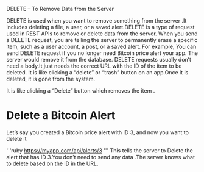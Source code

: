 DELETE – To Remove Data from the Server

DELETE is used when you want to remove something from the server .It includes deleting a file, a user, or a saved alert.DELETE is a type of request used in REST APIs to remove or delete data from the server. When you send a DELETE request, you are telling the server to permanently erase a specific item, such as a user account, a post, or a saved alert. For example,  You can send DELETE request if you no longer need Bitcoin price alert your app.  The server would remove it from the database. DELETE requests usually don’t need a body.It just needs the correct URL with the ID of the item to be deleted. It is like clicking a “delete” or “trash” button on an app.Once it is  deleted, it is gone from the system.

It is like clicking a “Delete” button which removes the item .

# Delete a Bitcoin Alert
Let’s say you created a Bitcoin price alert with ID 3, and now you want to delete it

'''ruby
https://myapp.com/api/alerts/3
'''
This tells the server to Delete the alert that has ID 3.You don’t need to send any data .The server knows what to delete based on the ID in the URL.

